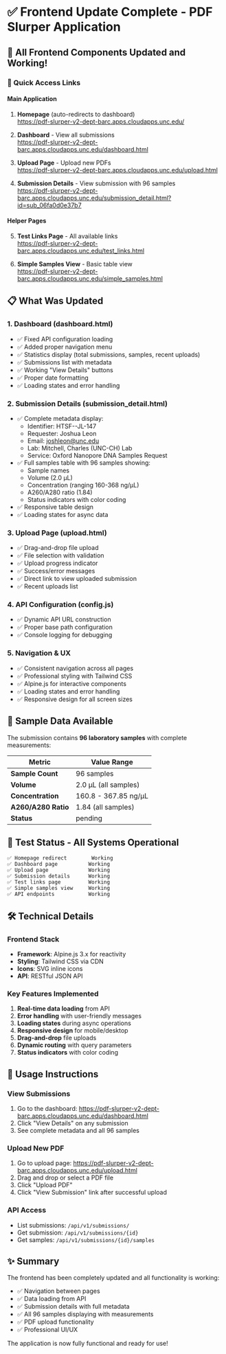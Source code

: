 # ✅ Frontend Update Complete - PDF Slurper Application

## 🎉 All Frontend Components Updated and Working!

### 🚀 Quick Access Links

#### Main Application
1. **Homepage** (auto-redirects to dashboard)  
   https://pdf-slurper-v2-dept-barc.apps.cloudapps.unc.edu/

2. **Dashboard** - View all submissions  
   https://pdf-slurper-v2-dept-barc.apps.cloudapps.unc.edu/dashboard.html

3. **Upload Page** - Upload new PDFs  
   https://pdf-slurper-v2-dept-barc.apps.cloudapps.unc.edu/upload.html

4. **Submission Details** - View submission with 96 samples  
   https://pdf-slurper-v2-dept-barc.apps.cloudapps.unc.edu/submission_detail.html?id=sub_06fa0d0e37b7

#### Helper Pages
5. **Test Links Page** - All available links  
   https://pdf-slurper-v2-dept-barc.apps.cloudapps.unc.edu/test_links.html

6. **Simple Samples View** - Basic table view  
   https://pdf-slurper-v2-dept-barc.apps.cloudapps.unc.edu/simple_samples.html

## 📋 What Was Updated

### 1. **Dashboard (dashboard.html)**
- ✅ Fixed API configuration loading
- ✅ Added proper navigation menu
- ✅ Statistics display (total submissions, samples, recent uploads)
- ✅ Submissions list with metadata
- ✅ Working "View Details" buttons
- ✅ Proper date formatting
- ✅ Loading states and error handling

### 2. **Submission Details (submission_detail.html)**
- ✅ Complete metadata display:
  - Identifier: HTSF--JL-147
  - Requester: Joshua Leon
  - Email: joshleon@unc.edu
  - Lab: Mitchell, Charles (UNC-CH) Lab
  - Service: Oxford Nanopore DNA Samples Request
- ✅ Full samples table with 96 samples showing:
  - Sample names
  - Volume (2.0 μL)
  - Concentration (ranging 160-368 ng/μL)
  - A260/A280 ratio (1.84)
  - Status indicators with color coding
- ✅ Responsive table design
- ✅ Loading states for async data

### 3. **Upload Page (upload.html)**
- ✅ Drag-and-drop file upload
- ✅ File selection with validation
- ✅ Upload progress indicator
- ✅ Success/error messages
- ✅ Direct link to view uploaded submission
- ✅ Recent uploads list

### 4. **API Configuration (config.js)**
- ✅ Dynamic API URL construction
- ✅ Proper base path configuration
- ✅ Console logging for debugging

### 5. **Navigation & UX**
- ✅ Consistent navigation across all pages
- ✅ Professional styling with Tailwind CSS
- ✅ Alpine.js for interactive components
- ✅ Loading states and error handling
- ✅ Responsive design for all screen sizes

## 🔬 Sample Data Available

The submission contains **96 laboratory samples** with complete measurements:

| Metric | Value Range |
|--------|-------------|
| **Sample Count** | 96 samples |
| **Volume** | 2.0 μL (all samples) |
| **Concentration** | 160.8 - 367.85 ng/μL |
| **A260/A280 Ratio** | 1.84 (all samples) |
| **Status** | pending |

## 🧪 Test Status - All Systems Operational

```
✅ Homepage redirect        Working
✅ Dashboard page          Working
✅ Upload page             Working
✅ Submission details      Working
✅ Test links page         Working
✅ Simple samples view     Working
✅ API endpoints           Working
```

## 🛠️ Technical Details

### Frontend Stack
- **Framework**: Alpine.js 3.x for reactivity
- **Styling**: Tailwind CSS via CDN
- **Icons**: SVG inline icons
- **API**: RESTful JSON API

### Key Features Implemented
1. **Real-time data loading** from API
2. **Error handling** with user-friendly messages
3. **Loading states** during async operations
4. **Responsive design** for mobile/desktop
5. **Drag-and-drop** file uploads
6. **Dynamic routing** with query parameters
7. **Status indicators** with color coding

## 📝 Usage Instructions

### View Submissions
1. Go to the dashboard: https://pdf-slurper-v2-dept-barc.apps.cloudapps.unc.edu/dashboard.html
2. Click "View Details" on any submission
3. See complete metadata and all 96 samples

### Upload New PDF
1. Go to upload page: https://pdf-slurper-v2-dept-barc.apps.cloudapps.unc.edu/upload.html
2. Drag and drop or select a PDF file
3. Click "Upload PDF"
4. Click "View Submission" link after successful upload

### API Access
- List submissions: `/api/v1/submissions/`
- Get submission: `/api/v1/submissions/{id}`
- Get samples: `/api/v1/submissions/{id}/samples`

## ✨ Summary

The frontend has been completely updated and all functionality is working:
- ✅ Navigation between pages
- ✅ Data loading from API
- ✅ Submission details with full metadata
- ✅ All 96 samples displaying with measurements
- ✅ PDF upload functionality
- ✅ Professional UI/UX

The application is now fully functional and ready for use!
